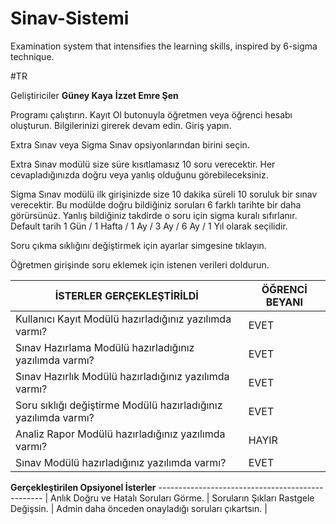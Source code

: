 # Sinav-Sistemi

Examination system that intensifies the learning skills, inspired by 6-sigma technique.

#TR

Geliştiriciler
**Güney Kaya**
**İzzet Emre Şen**

Programı çalıştırın. Kayıt Ol butonuyla öğretmen veya öğrenci hesabı oluşturun. Bilgilerinizi girerek devam edin. Giriş yapın.

Extra Sınav veya Sigma Sınav opsiyonlarından birini seçin. 

Extra Sınav modülü size süre kısıtlamasız 10 soru verecektir. Her cevapladığınızda doğru veya yanlış olduğunu görebileceksiniz.

Sigma Sınav modülü ilk girişinizde size 10 dakika süreli 10 soruluk bir sınav verecektir.
Bu modülde doğru bildiğiniz soruları 6 farklı tarihte bir daha görürsünüz.
Yanlış bildiğiniz takdirde o soru için sigma kuralı sıfırlanır.
Default tarih 1 Gün / 1 Hafta / 1 Ay / 3 Ay / 6 Ay / 1 Yıl olarak seçilidir.

Soru çıkma sıklığını değiştirmek için ayarlar simgesine tıklayın.

Öğretmen girişinde soru eklemek için istenen verileri doldurun.

**İSTERLER GERÇEKLEŞTİRİLDİ**                                       |  **ÖĞRENCİ BEYANI** |
--------------------------------------------------------------------|---------------------|
Kullanıcı Kayıt Modülü hazırladığınız yazılımda varmı?              |        EVET         |
Sınav Hazırlama Modülü hazırladığınız yazılımda varmı?              |        EVET         |
Sınav Hazırlık Modülü hazırladığınız yazılımda varmı?               |        EVET         |
Soru sıklığı değiştirme Modülü hazırladığınız yazılımda varmı?      |        EVET         |
Analiz Rapor Modülü hazırladığınız yazılımda varmı?                 |        HAYIR        |
Sınav Modülü hazırladığınız yazılımda varmı?                        |        EVET         |

**Gerçekleştirilen Opsiyonel İsterler**
------------------------------------------------- |
Anlık Doğru ve Hatalı Soruları Görme.             |
Soruların Şıkları Rastgele Değişsin.              |
Admin daha önceden onayladığı soruları çıkartsın. |
                                                  

